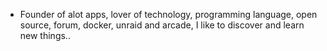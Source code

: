 - Founder of alot apps, lover of technology, programming language, open source, forum, docker, unraid and arcade, I like to discover and learn new things..
  <br>













































































































































































































































































